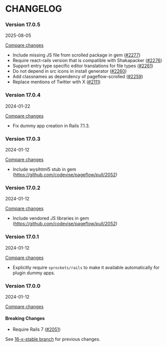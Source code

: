 # CHANGELOG

### Version 17.0.5

2025-08-05

[Compare changes](https://github.com/codevise/pageflow/compare/v17.0.4...v17.0.5)

- Include missing JS file from scrolled package in gem
  ([#2277](https://github.com/codevise/pageflow/pull/2277))
- Require react-rails version that is compatible with Shakapacker
  ([#2276](https://github.com/codevise/pageflow/pull/2276))
- Support entry type specific editor translations for file types
  ([#2261](https://github.com/codevise/pageflow/pull/2261))
- Do not depend in src icons in install generator
  ([#2260](https://github.com/codevise/pageflow/pull/2260))
- Add classnames as dependency of pageflow-scrolled
  ([#2259](https://github.com/codevise/pageflow/pull/2259))
- Replace mentions of Twitter with X
  ([#2111](https://github.com/codevise/pageflow/pull/2111))

### Version 17.0.4

2024-01-22

[Compare changes](https://github.com/codevise/pageflow/compare/v17.0.3...v17.0.4)

- Fix dummy app creation in Rails 7.1.3.

### Version 17.0.3

2024-01-12

[Compare changes](https://github.com/codevise/pageflow/compare/v17.0.2...v17.0.3)

- Include wysihtml5 stub in gem
  (https://github.com/codevise/pageflow/pull/2052)

### Version 17.0.2

2024-01-12

[Compare changes](https://github.com/codevise/pageflow/compare/v17.0.1...v17.0.2)

- Include vendored JS libraries in gem
  (https://github.com/codevise/pageflow/pull/2052)

### Version 17.0.1

2024-01-12

[Compare changes](https://github.com/codevise/pageflow/compare/v17.0.0...v17.0.1)

- Explicitly require `sprockets/rails` to make it available
  automatically for plugin dummy apps.

### Version 17.0.0

2024-01-12

[Compare changes](https://github.com/codevise/pageflow/compare/16-x-stable...v17.0.0)

#### Breaking Changes

- Require Rails 7
  ([#2051](https://github.com/codevise/pageflow/pull/2051))

See
[16-x-stable branch](https://github.com/codevise/pageflow/blob/16-x-stable/CHANGELOG.md)
for previous changes.

